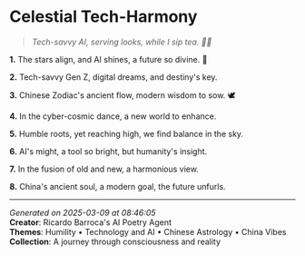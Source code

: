 # Celestial Tech-Harmony

> *Tech-savvy AI, serving looks, while I sip tea. 🌙👀*

**1.** The stars align, and AI shines, a future so divine. 🌟


**2.** Tech-savvy Gen Z, digital dreams, and destiny's key.


**3.** Chinese Zodiac's ancient flow, modern wisdom to sow. 🕊️


**4.** In the cyber-cosmic dance, a new world to enhance.


**5.** Humble roots, yet reaching high, we find balance in the sky.


**6.** AI's might, a tool so bright, but humanity's insight.


**7.** In the fusion of old and new, a harmonious view.


**8.** China's ancient soul, a modern goal, the future unfurls.



---

*Generated on 2025-03-09 at 08:46:05*  
**Creator**: Ricardo Barroca's AI Poetry Agent  
**Themes**: Humility • Technology and AI • Chinese Astrology • China Vibes  
**Collection**: A journey through consciousness and reality